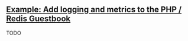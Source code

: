 ## [Example: Add logging and metrics to the PHP / Redis Guestbook](https://kubernetes.io/docs/tutorials/stateless-application/guestbook-logs-metrics-with-elk/)

TODO
